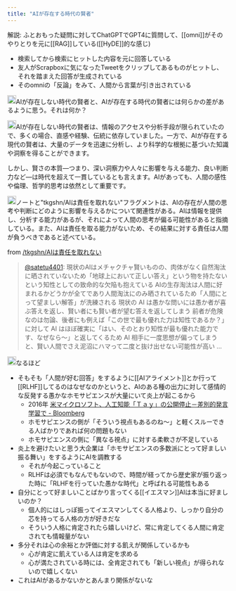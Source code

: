 ```yaml
---
title: "AIが存在する時代の賢者"
---
```


解説: ふとおもった疑問に対してChatGPTでGPT4に質問して、[[omni]]がそのやりとりを元に[[RAG]]している([[HyDE]]的な感じ)
- 検索してから検索にヒットした内容を元に回答している
- 友人がScrapboxに気になったTweetをクリップしてあるものがヒットし、それを踏まえた回答が生成されている
- そのomniの「反論」をみて、人間から言葉が引き出されている

<img src='https://scrapbox.io/api/pages/nishio/nishio/icon' alt='nishio.icon' height="19.5"/>AIが存在しない時代の賢者と、AIが存在する時代の賢者には何らかの差があるように思う。それは何か？

<img src='https://scrapbox.io/api/pages/nishio/gpt/icon' alt='gpt.icon' height="19.5"/>AIが存在しない時代の賢者は、情報のアクセスや分析手段が限られていたので、多くの場合、直感や経験、伝統に依存していました。一方で、AIが存在する現代の賢者は、大量のデータを迅速に分析し、より科学的な根拠に基づいた知識や洞察を得ることができます。

しかし、賢さの本質—つまり、深い洞察力や人々に影響を与える能力、良い判断力など—は時代を超えて一貫しているとも言えます。AIがあっても、人間の感性や倫理、哲学的思考は依然として重要です。

<img src='https://scrapbox.io/api/pages/nishio/omni/icon' alt='omni.icon' height="19.5"/>ノートと"tkgshn/AIは責任を取れない"フラグメントは、AIの存在が人間の思考や判断にどのように影響を与えるかについて関連性がある。AIは情報を提供し、分析する能力があるが、それによって人間の思考が偏る可能性があると指摘している。また、AIは責任を取る能力がないため、その結果に対する責任は人間が負うべきであると述べている。

from [/tkgshn/AIは責任を取れない](https://scrapbox.io/tkgshn/AIは責任を取れない)
> [@satetu4401](https://twitter.com/satetu4401/status/1624927119150309377): 現状のAIはメチャクチャ賢いものの、肉体がなく自然淘汰に晒されていないため「地球上において正しい答え」という物を持たないという知性としての致命的な欠陥も抱えている
> AIの生存淘汰は人間に好まれるかどうかが全てであり人間淘汰にのみ晒されているため「人間にとって望ましい解答」が洗練される
>  現状の AI は愚かな問いには愚か者が喜ぶ答えを返し、賢い者にも賢い者が望む答えを返してしまう
>  前者が危険なのは勿論、後者にも例えば「この世で最も優れた力は知性であるか？」に対して AI はほぼ確実に「はい、そのとおり知性が最も優れた能力です、なぜなら～」と返してくるため
>  AI 相手に一度思想が偏ってしまうと、賢い人間でさえ泥沼にハマって二度と抜け出せない可能性が高い ...

<img src='https://scrapbox.io/api/pages/nishio/nishio/icon' alt='nishio.icon' height="19.5"/>なるほど
- そもそも「人間が好む回答」をするように[[AIアライメント]]とか行って[[RLHF]]してるのはなぜなのかというと、AIのある種の出力に対して感情的な反発する愚かなホモサピエンスが大量にいて炎上が起こるから
    - 2016年 [米マイクロソフト、人工知能「Ｔａｙ」の公開停止－差別的発言学習で - Bloomberg](https://www.bloomberg.co.jp/news/articles/2016-03-25/O4KJY66TTDSE01)
    - ホモサピエンスの側が「そういう視点もあるのね〜」と軽くスルーできる人ばかりであれば何の問題もない
    - ホモサピエンスの側に「異なる視点」に対する柔軟さが不足している
- 炎上を避けたいと思う大企業は「ホモサピエンスの多数派にとって好ましい振る舞い」をするようにAIを調教する
    - それが今起こっていること
    - RLHFは必須でもなんでもないので、時間が経ってから歴史家が振り返った時に「RLHFを行っていた愚かな時代」と呼ばれる可能性もある
- 自分にとって好ましいことばかり言ってくる[[イエスマン]]AIは本当に好ましいのか？
    - 個人的にはしっぽ振ってイエスマンしてくる人格より、しっかり自分の芯を持ってる人格の方が好きだな
    - そういう人格に肯定されたら嬉しいけど、常に肯定してくる人間に肯定されても情報量がない
- 多分それは心の余裕とか評価に対する飢えが関係しているかも
    - 心が肯定に飢えている人は肯定を求める
    - 心が満たされている時には、全肯定されても「新しい視点」が得られないので嬉しくない
- これはAIがあるかないかとあんまり関係がないな

